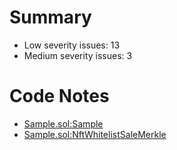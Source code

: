 # Summary
- Low severity issues: 13
- Medium severity issues: 3

# Code Notes
- [Sample.sol:Sample](Sample)
- [Sample.sol:NftWhitelistSaleMerkle](NftWhitelistSaleMerkle)